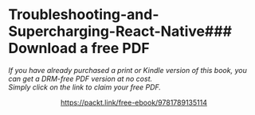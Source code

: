 # Troubleshooting-and-Supercharging-React-Native### Download a free PDF

 <i>If you have already purchased a print or Kindle version of this book, you can get a DRM-free PDF version at no cost.<br>Simply click on the link to claim your free PDF.</i>
<p align="center"> <a href="https://packt.link/free-ebook/9781789135114">https://packt.link/free-ebook/9781789135114 </a> </p>
